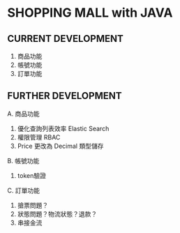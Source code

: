 # SHOPPING MALL with JAVA


## CURRENT DEVELOPMENT
1. 商品功能
2. 帳號功能
3. 訂單功能

## FURTHER DEVELOPMENT

A. 商品功能
1. 優化查詢列表效率 Elastic Search
2. 權限管理 RBAC
3. Price 更改為 Decimal 類型儲存

B. 帳號功能
1. token驗證

C. 訂單功能
1. 搶票問題？
2. 狀態問題？物流狀態？退款？
3. 串接金流